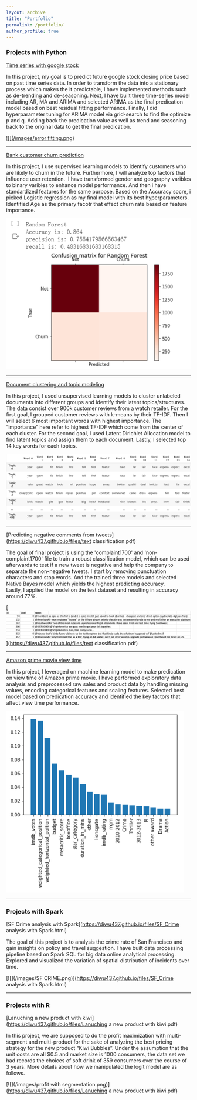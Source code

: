 ```yaml
---
layout: archive
title: "Portfolio"
permalink: /portfolio/
author_profile: true
---
```


### Projects with Python

[Time series with google stock](https://github.com/diwu437/diwu-github.io/blob/master/TimeSeries_with_Google_Stock.ipynb)

In this project, my goal is to predict future google stock closing price based on past time series data. 
In order to transform the data into a stationary process which makes the it predictable, I have implemented methods such as de-trending and de-seasoning. 
Next, I have built three time-series model including AR, MA and ARIMA and selected ARIMA as the final predication model based on best residual fitting performance. 
Finally, I did hyperparameter tuning for ARIMA model via grid-search to find the optimize p and q. Adding back the predication value as well as trend and seasoning back to the original data to get the final predication. 

[![](/images/error fitting.png)](https://github.com/diwu437/diwu-github.io/blob/master/TimeSeries_with_Google_Stock.ipynb)

--- 


[Bank customer churn prediction](https://github.com/diwu437/diwu-github.io/blob/master/Bank_customer_churn_prediction.ipynb)

In this project, I use supervised learning models to identify customers who are likely to churn in the future. Furthermore, I will analyze top factors that influence user retention. 
I have transformed gender and geography varibles to binary varibles to enhance model performance. And then i have standardized features for the same purpose.
Based on the Accuracy socre, i picked Logistic regression as my final model with its best hyperparameters.
Identified Age as the primary facotr that effect churn rate based on feature importance.

[![](/images/1.png)](https://github.com/diwu437/diwu-github.io/blob/master/Bank_customer_churn_prediction.ipynb)

---

[Document clustering and topic modeling](https://github.com/diwu437/diwu-github.io/blob/master/Document_Clustering_and_Topic_Modeling_ipynb%E2%80%9D.ipynb)

In this project, I used unsupervised learning models to cluster unlabeled documents into different groups and identify their latent topics/structures.
The data consist over 900k customer reviews from a watch retailer. 
For the first goal, I grouped customer reviews with k-means by their TF-IDF. Then I will select 6 most important words with highest importance. The “importance” here refer to highest TF-IDF which come from the center of each cluster. 
For the second goal, I used Latent Dirichlet Allocation model to find latent topics and assign them to each document. Lastly, I selected top 14 key words for each topics.  

[![](/images/LDA.png)](https://github.com/diwu437/diwu-github.io/blob/master/Bank_customer_churn_prediction.ipynb)

---

[Predicting negative comments from tweets](https://diwu437.github.io/files/text classification.pdf)


The goal of final project is using the 'complaint1700' and 'non-complaint1700' file to train a robust classification model, which can be used afterwards to test if a new tweet is negative and help the company to separate the non-negative tweets. 
I start by removing punctuation characters and stop words. And the trained three models and selected Native Bayes model which yields the highest predicting accuracy.  
Lastly, I applied the model on the test dataset and resulting in accuracy around 77%.


[![](/images/text.png)](https://diwu437.github.io/files/text classification.pdf)


---

[Amazon prime movie view time](https://github.com/diwu437/diwu-github.io/blob/master/%E2%80%9CAmazon_prime_Movie_View_Time_Predication_ipynb%E2%80%9D.ipynb)

In this project, I leveraged on machine learning model to make predication on view time of Amazon prime movie.
I have performed exploratory data analysis and preprocessed raw sales and product data by handling missing values, encoding categorical features and scaling features. 
Selected best model based on predication accuracy and identified the key factors that affect view time performance.  

[![](/images/amazon1.png)](https://github.com/diwu437/diwu-github.io/blob/master/%E2%80%9CAmazon_prime_Movie_View_Time_Predication_ipynb%E2%80%9D.ipynb)

--- 

### Projects with Spark

[SF Crime analysis with Spark](https://diwu437.github.io/files/SF_Crime analysis with Spark.html)

The goal of this project is to analysis the crime rate of San Francisco and gain insights on policy and travel suggestion. I have built data processing pipeline based on Spark SQL for big data online analytical processing. Explored and visualized the variation of spatial distribution of incidents over time. 

[![](/images/SF CRIME.png)](https://diwu437.github.io/files/SF_Crime analysis with Spark.html)

---

### Projects with R

[Lanuching a new product with kiwi](https://diwu437.github.io/files/Lanuching a new product with kiwi.pdf)

In this project, we are supposed to do the profit maximization with multi-segment and multi-product for the sake of analyzing the best pricing strategy for the new product “Kiwi Bubbles”. Under the assumption that the unit costs are all $0.5 and market size is 1000 consumers, the data set we had records the choices of soft drink of 359 consumers over the course of 3 years. More details about how we manipulated the logit model are as follows.

[![](/images/profit with segmentation.png)](https://diwu437.github.io/files/Lanuching a new product with kiwi.pdf)
